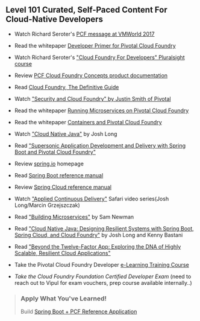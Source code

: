## Level 101 Curated, Self-Paced Content For Cloud-Native Developers

- Watch Richard Seroter's [PCF message at VMWorld 2017](https://www.youtube.com/watch?v=oi1E36jLQNE)

- Read the whitepaper [Developer Primer for Pivotal Cloud Foundry](https://content.pivotal.io/white-papers/a-developer-primer-for-pivotal-application-service)

- Watch Richard Seroter's ["Cloud Foundry For Developers" Pluralsight course](https://www.pluralsight.com/courses/cloud-foundry-developers)

- Review [PCF Cloud Foundry Concepts product documentation](https://docs.pivotal.io/pivotalcf/2-3/concepts/index.html)

- Read [Cloud Foundry, The Definitive Guide](https://www.safaribooksonline.com/library/view/cloud-foundry-the/9781491932421)

- Watch ["Security and Cloud Foundry" by Justin Smith of Pivotal](https://www.youtube.com/watch?v=NUXpz0Dni50)

- Read the whitepaper [Running Microservices on Pivotal Cloud Foundry](https://content.pivotal.io/white-papers/running-microservices-on-pivotal-cloud-foundry)

- Read the whitepaper [Containers and Pivotal Cloud Foundry](https://content.pivotal.io/white-papers/containers-and-pivotal-cloud-foundry)

- Watch ["Cloud Native Java"](https://www.youtube.com/watch?v=I053xBvPhSY) by Josh Long

- Read ["Supersonic Application Development and Delivery with Spring Boot and Pivotal Cloud Foundry"](../../resources/supersonic-application-development-and-delivery-with-spring-boot-and-pivotal-cloud-foundry.pdf)

- Review [spring.io](spring.io) homepage

- Read [Spring Boot reference manual](https://docs.spring.io/spring-boot/docs/current-SNAPSHOT/reference/htmlsingle/)

- Review [Spring Cloud reference manual](http://cloud.spring.io/spring-cloud-static/Dalston.SR3/)

- Watch ["Applied Continuous Delivery"](https://www.safaribooksonline.com/library/view/applied-continuous-delivery/9780134857053/) Safari video series(Josh Long/Marcin Grzejszczak)

- Read ["Building Microservices"](https://www.safaribooksonline.com/library/view/building-microservices/9781491950340/) by Sam Newman

- Read ["Cloud Native Java: Designing Resilient Systems with Spring Boot, Spring Cloud, and Cloud Foundry"](https://www.safaribooksonline.com/library/view/cloud-native-java/9781449374631/) by Josh Long and Kenny Bastani

- Read ["Beyond the Twelve-Factor App: Exploring the DNA of Highly Scalable, Resilient Cloud Applications"](https://content.pivotal.io/blog/beyond-the-twelve-factor-app)

- Take the Pivotal Cloud Foundry Developer [e-Learning Training Course](	https://pivotal.litmos.com/course/482071)

- _Take the Cloud Foundry Foundation Certified Developer Exam_ (need to reach out to Vipul for exam vouchers, prep course available internally..)

> ### **Apply What You've Learned!**
> Build [Spring Boot + PCF Reference Application](101/app.md)
